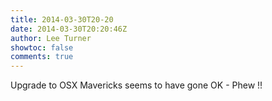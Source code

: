 ```yaml
---
title: 2014-03-30T20-20
date: 2014-03-30T20:20:46Z
author: Lee Turner
showtoc: false
comments: true
---
```


Upgrade to OSX Mavericks seems to have gone OK - Phew !!


